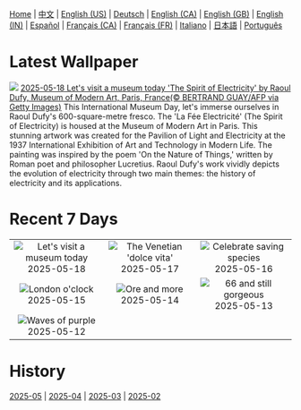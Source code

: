 [Home](../README.md) | [中文](zh-CN.md) | [English (US)](en-US.md) | [Deutsch](de-DE.md) | [English (CA)](en-CA.md) | [English (GB)](en-GB.md) | [English (IN)](en-IN.md) | [Español](es-ES.md) | [Français (CA)](fr-CA.md) | [Français (FR)](fr-FR.md) | [Italiano](it-IT.md) | [日本語](ja-JP.md) | [Português](pt-BR.md)

# Latest Wallpaper
![](https://www.bing.com/th?id=OHR.DufyRoom_EN-GB0919090410_UHD.jpg)
[2025-05-18 Let's visit a museum today 'The Spirit of Electricity' by Raoul Dufy, Museum of Modern Art, Paris, France(© BERTRAND GUAY/AFP via Getty Images)](https://www.bing.com/th?id=OHR.DufyRoom_EN-GB0919090410_UHD.jpg)
This International Museum Day, let's immerse ourselves in Raoul Dufy's 600-square-metre fresco. The 'La Fée Electricité' (The Spirit of Electricity) is housed at the Museum of Modern Art in Paris. This stunning artwork was created for the Pavilion of Light and Electricity at the 1937 International Exhibition of Art and Technology in Modern Life. The painting was inspired by the poem 'On the Nature of Things,' written by Roman poet and philosopher Lucretius. Raoul Dufy's work vividly depicts the evolution of electricity through two main themes: the history of electricity and its applications.

# Recent 7 Days
|  |  |  |
|:---:|:---:|:---:|
| ![](https://www.bing.com/th?id=OHR.DufyRoom_EN-GB0919090410_400x240.jpg "Let's visit a museum today") 2025-05-18 | ![](https://www.bing.com/th?id=OHR.VeniceLagoon_EN-GB1187666352_400x240.jpg "The Venetian 'dolce vita'") 2025-05-17 | ![](https://www.bing.com/th?id=OHR.GreenMacaw_EN-GB3705576652_400x240.jpg "Celebrate saving species") 2025-05-16 |
| ![](https://www.bing.com/th?id=OHR.LondonParliament_EN-GB2684954699_400x240.jpg "London o'clock") 2025-05-15 | ![](https://www.bing.com/th?id=OHR.SardiniaFlavia_EN-GB6078302531_400x240.jpg "Ore and more") 2025-05-14 | ![](https://www.bing.com/th?id=OHR.TorresChile_EN-GB5907633390_400x240.jpg "66 and still gorgeous") 2025-05-13 |
| ![](https://www.bing.com/th?id=OHR.IrisGarden_EN-GB5718894577_400x240.jpg "Waves of purple") 2025-05-12 |  |  |

# History
[2025-05](../archives/wallpaper/en-GB/w_2025_05.md) | [2025-04](../archives/wallpaper/en-GB/w_2025_04.md) | [2025-03](../archives/wallpaper/en-GB/w_2025_03.md) | [2025-02](../archives/wallpaper/en-GB/w_2025_02.md)
